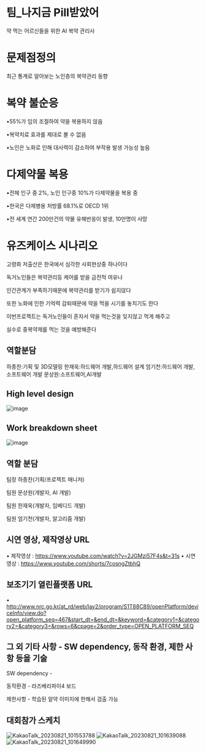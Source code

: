 # 팀_나지금 Pill받았어
약 먹는 어르신들을 위한 AI 복약 관리사



# 문제점정의
최근 통계로 알아보는 노인층의 복약관리 동향

# 복약 불순응
•55%가 임의 조절하여 약을 복용하지 않음

•복약치료 효과를 제대로 볼 수 없음

•노인은 노화로 인해 대사력이 감소하여 부작용 발생 가능성 높음
# 다제약물 복용
•전체 인구 중 2%, 노인 인구중  10%가 다제약물을 복용 중

•한국은 다제병용  처방률  68.1%로 OECD 1위

•전 세계 연간 200만건의 약물 유해반응이 발생, 10만명이 사망


# 유즈케이스 시나리오

고령화 저출산은 한국에서 심각한 사회현상중 하나이다

독거노인들은 복약관리등 케어를 받을 금전적 여유나

인간관계가 부족하기때문에 복약관리를 받기가 쉽지않다

또한 노화에 인한 기억력 감퇴때문에 약을 먹을 시기를 놓치기도 한다

이번프로젝트는 독거노인들이 혼자서 약을 먹는것을 잊지않고 먹게 해주고

실수로 중복약제를 먹는 것을 예방해준다

## 역할분담

하종찬:기획 및 3D모델링
한재욱:하드웨어 개발,하드웨어 설계
엄기천:하드웨어 개발,소프트웨어 개발
문상원:소프트웨어,AI개발

## High level design​
![image](https://github.com/JongChanHa/Medication-management-aids/assets/136680397/78287c34-03d9-4239-a9bd-d337625b8b71)

## Work breakdown sheet​
![image](https://github.com/JongChanHa/Medication-management-aids/assets/136680397/69a9e2e1-21ca-48ba-9dc9-4a00f7c206ff)
									
																	
## 역할 분담
팀장 하종찬(기획/프로젝트 매니저)

팀원 문상원(개발자, AI 개발)

팀원 한재욱(개발자, 임베디드 개발)

​팀원 엄기천(개발자, 알고리즘 개발)

## 시연 영상, 제작영상 URL
• 제작영상 : https://www.youtube.com/watch?v=2JGMzi57F4s&t=31s
• 시연영상 : https://www.youtube.com/shorts/7cosngZtbhQ

## 보조기기 열린플랫폼 URL
• http://www.nrc.go.kr/at_rd/web/lay2/program/S1T88C89/openPlatform/deviceInfo/view.do?open_platform_seq=467&start_dt=&end_dt=&keyword=&category1=&category2=&category3=&rows=6&cpage=2&order_type=OPEN_PLATFORM_SEQ


## 그 외 기타 사항 - SW dependency, 동작 환경, 제한 사항 등을 기술
SW dependency - 

동작환경 - 라즈베리파이4 보드

제한사항 - 학습된 알약 이미지에 한해서 검출 가능



## 대회참가 스케치
![KakaoTalk_20230821_101553788](https://github.com/kithousand/Medication-management-aids/assets/96045246/4a321967-28f1-4213-b55d-86827c6117cd)
![KakaoTalk_20230821_101639088](https://github.com/kithousand/Medication-management-aids/assets/96045246/5b33575e-cbf0-43a7-851e-a46f619ff0b3)
![KakaoTalk_20230821_101649990](https://github.com/kithousand/Medication-management-aids/assets/96045246/ca41c00f-4d7e-41b4-8918-0f85e2a14726)


